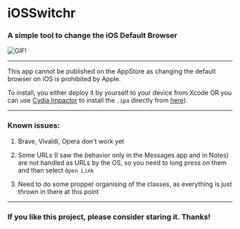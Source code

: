 # iOSSwitchr
### A simple tool to change the iOS Default Browser

![GIF!](https://media.giphy.com/media/SURDoJI3yRCk7utlLh/giphy.gif)
___

This app cannot be published on the AppStore as changing the default browser on iOS is prohibited by Apple.

To install, you either deploy it by yourself to your device from Xcode OR you can use [Cydia Impactor](http://www.cydiaimpactor.com/) to install the `.ipa` directly from [here](https://github.com/trusk89/iOSSwitchr/releases)).

___

### Known issues:
1. Brave, Vivaldi, Opera don't work yet

2. Some URLs (I saw the behavior only in the Messages app and in Notes) are not handled as URLs by the OS, so you need to long press on them and than select `Open Link`

3. Need to do some propper organising of the classes, as everything is just thrown in there at this point
___

### If you like this project, please consider staring it. Thanks!